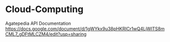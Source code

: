 # Cloud-Computing

Agatepedia API Documentation <br>
https://docs.google.com/document/d/1gWYkx9u38pHKRICr1wQ4LjWlTS8mCML7_gDFtMLCZM4/edit?usp=sharing
